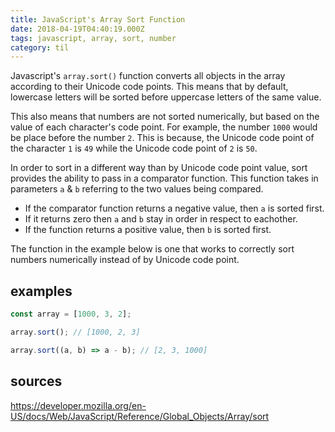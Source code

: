 ```yaml
---
title: JavaScript's Array Sort Function
date: 2018-04-19T04:40:19.000Z
tags: javascript, array, sort, number
category: til
---
```


Javascript's `array.sort()` function converts all objects in the array according to their Unicode code points. This means that by default, lowercase letters will be sorted before uppercase letters of the same value.

This also means that numbers are not sorted numerically, but based on the value of each character's code point. For example, the number `1000` would be place before the number `2`. This is because, the Unicode code point of the character `1` is `49` while the Unicode code point of `2` is `50`.

In order to sort in a different way than by Unicode code point value, sort provides the ability to pass in a comparator function. This function takes in parameters `a` & `b` referring to the two values being compared.

- If the comparator function returns a negative value, then `a` is sorted first.
- If it returns zero then `a` and `b` stay in order in respect to eachother.
- If the function returns a positive value, then `b` is sorted first.

The function in the example below is one that works to correctly sort numbers numerically instead of by Unicode code point.

## examples

```javascript
const array = [1000, 3, 2];

array.sort(); // [1000, 2, 3]

array.sort((a, b) => a - b); // [2, 3, 1000]
```

## sources

https://developer.mozilla.org/en-US/docs/Web/JavaScript/Reference/Global_Objects/Array/sort
